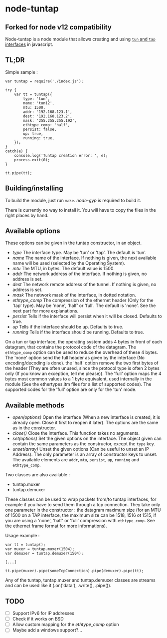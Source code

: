 node-tuntap
===========

Forked for node v12 compatibility
---------------------------------

Node-tuntap is a node module that allows creating and using [`tun` and `tap`
interfaces](https://en.wikipedia.org/wiki/TUN/TAP) in javascript.

TL;DR
-----

Simple sample :

	var tuntap = require('./index.js');
	
	try {
		var tt = tuntap({
			type: 'tun',
			name: 'tun12',
			mtu: 1500,
			addr: '192.168.123.1',
			dest: '192.168.123.2',
			mask: '255.255.255.192',
			ethtype_comp: 'half',
			persist: false,
			up: true,
			running: true,
		});
	}
	catch(e) {
		console.log('Tuntap creation error: ', e);
		process.exit(0);
	}
	
	tt.pipe(tt);

Building/installing
-------------------

To build the module, just run `make`. *node-gyp* is required to build it.

There is currently no way to install it. You will have to copy the files in 
the right places by hand.

Available options
-----------------

These options can be given in the tuntap constructor, in an object.

* *type* The interface type. May be 'tun' or 'tap'. The default is 'tun'.
* *name* The name of the interface. If nothing is given, the next available
  name will be used (selected by the Operating System).
* *mtu* The MTU, in bytes. The default value is 1500.
* *addr* The network address of the interface. If nothing is given, no address
  is set.
* *dest* The network remote address of the tunnel. If nothing is given, no
  address is set.
* *mask* The network mask of the interface, in dotted notation.
* *ethtype_comp* The compression of the ethernet header (Only for the 'tap'
  type). May be 'none', 'half' or 'full'. The default is 'none'. See the 
  next part for more explanations.
* *persist* Tells if the interface will persist when it will be closed.
  Defaults to true.
* *up* Tells if the interface should be up. Defaults to true.
* *running* Tells if the interface should be running. Defaults to true.

On a tun or tap interface, the operating system adds 4 bytes in front of 
each datagram, that contains the protocol code of the datagram. The 
`ethtype_comp` option can be used to reduce the overhead of these 4 bytes. 
The 'none' option send the full header as given by the interface (No 
encoding/decoding is done). the 'half' option remove the two first bytes of 
the header (They are often unused, since the protocol type is often 2 bytes 
only (If you know an exception, tell me please)). The 'full' option maps the 
4 bytes most common values to a 1 byte equivalent, used internally in the 
module (See the ethertypes.itm files for a list of supported codes). The 
supported codes for the 'full' option are only for the 'tun' mode.

Available methods
-----------------

* *open(options)* Open the interface (When a new interface is created, it is 
  already open. Close it first to reopen it later). The options are the same 
  as in the constructor.
* *close()* Close the interface. This function takes no arguments.
* *set(options)* Set the given options on the interface. The object given can
  contain the same parameters as the constructor, except the `type` key.
* *unset(array)* Unset the given options (Can be useful to unset an IP
  Address). The only parameter is an array of constructor keys to unset. The 
  available elements are `addr`, `mtu`, `persist`, `up`, `running` and 
  `ethtype_comp`.

Two classes are also available : 

* tuntap.muxer
* tuntap.demuxer

These classes can be used to wrap packets from/to tuntap interfaces, for 
example if you have to send them through a tcp connection. They take only 
one parameter in the constructor : the datagram maximum size (for an MTU of 
1500 on a TAP interface, the maximum size can be 1518, 1516 ot 1515, if you 
are using a 'none', 'half' or 'full' compression with `ethtype_comp`. See 
the ethernet frame format for more informations).

Usage example :

	var tt = tuntap();
	var muxer = tuntap.muxer(1504);
	var demuxer = tuntap.demuxer(1504);
	
	[...]
	
	tt.pipe(muxer).pipe(someTcpConnection).pipe(demuxer).pipe(tt);

Any of the tuntap, tuntap.muxer and tuntap.demuxer classes are streams and 
can be used like it (.on('data'), .write(), .pipe()).

TODO
----

* [ ] Support IPv6 for IP addresses
* [ ] Check if it works on BSD
* [ ] Allow custom mapping for the *ethtype_comp* option
* [ ] Maybe add a windows support?...

